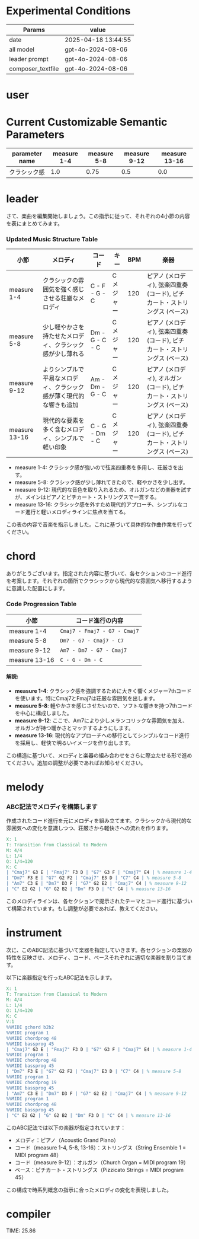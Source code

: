 # Experimental Conditions
|Params|value|
|---|---|
|date|	2025-04-18 13:44:55|
|all model|	gpt-4o-2024-08-06|
|leader prompt|	gpt-4o-2024-08-06|
|composer_textfile|	gpt-4o-2024-08-06|


# user  
# Current Customizable Semantic Parameters
| parameter name | measure 1-4 | measure 5-8 | measure 9-12 | measure 13-16 |
|---|---|---|---|---|
| クラシック感 | 1.0 | 0.75 | 0.5 | 0.0 |


# leader  
さて、楽曲を編集開始しましょう。この指示に従って、それぞれの4小節の内容を表にまとめてみます。  

### Updated Music Structure Table
|小節|メロディ|コード| キー | BPM | 楽器 |
|---|---|---|---|---|---|  
|measure 1-4| クラシックの雰囲気を強く感じさせる荘厳なメロディ | C - F - G - C | Cメジャー | 120 | ピアノ (メロディ), 弦楽四重奏 (コード), ピチカート・ストリングス (ベース) |
|measure 5-8| 少し軽やかさを持たせたメロディ、クラシック感が少し薄れる | Dm - G - C - C | Cメジャー | 120 | ピアノ (メロディ), 弦楽四重奏 (コード), ピチカート・ストリングス (ベース) |
|measure 9-12| よりシンプルで平易なメロディ、クラシック感が薄く現代的な響きも追加 | Am - Dm - G - C | Cメジャー | 120 | ピアノ (メロディ), オルガン (コード), ピチカート・ストリングス (ベース) |
|measure 13-16| 現代的な要素を多く含むメロディ、シンプルで軽い印象 | C - G - Dm - C | Cメジャー | 120 | ピアノ (メロディ), 弦楽四重奏 (コード), ピチカート・ストリングス (ベース) |

- measure 1-4: クラシック感が強いので弦楽四重奏を多用し、荘厳さを出す。
- measure 5-8: クラシック感が少し薄れてきたので、軽やかさを少し出す。
- measure 9-12: 現代的な音色を取り入れるため、オルガンなどの楽器を試すが、メインはピアノとピチカート・ストリングスで一貫する。
- measure 13-16: クラシック感を外すため現代的アプローチ、シンプルなコード進行と軽いメロディラインに焦点を当てる。

この表の内容で音楽を指示しました。これに基づいて具体的な作曲作業を行ってください。

# chord  
ありがとうございます。指定された内容に基づいて、各セクションのコード進行を考案します。それぞれの箇所でクラシックから現代的な雰囲気へ移行するように意識した配置にします。

### Code Progression Table

|小節|コード進行の内容|
|---|---|
|measure 1-4| `Cmaj7 - Fmaj7 - G7 - Cmaj7` |
|measure 5-8| `Dm7 - G7 - Cmaj7 - C7` |
|measure 9-12| `Am7 - Dm7 - G7 - Cmaj7` |
|measure 13-16| `C - G - Dm - C` |

#### 解説:
- **measure 1-4**: クラシック感を強調するために大きく響くメジャー7thコードを使います。特にCmaj7とFmaj7は荘厳な雰囲気を出します。
- **measure 5-8**: 軽やかさを感じさせたいので、ソフトな響きを持つ7thコードを中心に構成しました。
- **measure 9-12**: ここで、Am7により少しメランコリックな雰囲気を加え、オルガンが持つ暖かさとマッチするようにします。
- **measure 13-16**: 現代的なアプローチへの移行としてシンプルなコード進行を採用し、軽快で明るいイメージを作り出します。

この構造に基づいて、メロディと楽器の組み合わせをさらに際立たせる形で進めてください。追加の調整が必要であればお知らせください。

# melody  
### ABC記法でメロディを構築します

作成されたコード進行を元にメロディを組み立てます。クラシックから現代的な雰囲気への変化を意識しつつ、荘厳さから軽快さへの流れを作ります。

```abc
X: 1
T: Transition from Classical to Modern
M: 4/4
L: 1/4
Q: 1/4=120
K: C
| "Cmaj7" G3 E | "Fmaj7" F3 D | "G7" G3 F | "Cmaj7" E4 | % measure 1-4
| "Dm7" F3 E | "G7" G2 F2 | "Cmaj7" E3 D | "C7" C4 | % measure 5-8
| "Am7" C3 E | "Dm7" D3 F | "G7" G2 E2 | "Cmaj7" C4 | % measure 9-12
| "C" E2 G2 | "G" G2 B2 | "Dm" F3 D | "C" C4 | % measure 13-16
```

このメロディラインは、各セクションで提示されたテーマとコード進行に基づいて構築されています。もし調整が必要であれば、教えてください。

# instrument  
次に、このABC記法に基づいて楽器を指定していきます。各セクションの楽器の特性を反映させ、メロディ、コード、ベースそれぞれに適切な楽器を割り当てます。

以下に楽器指定を行ったABC記法を示します。

```abc
X: 1
T: Transition from Classical to Modern
M: 4/4
L: 1/4
Q: 1/4=120
K: C
V:1
%%MIDI gchord b2b2
%%MIDI program 1
%%MIDI chordprog 48
%%MIDI bassprog 45
| "Cmaj7" G3 E | "Fmaj7" F3 D | "G7" G3 F | "Cmaj7" E4 | % measure 1-4
%%MIDI program 1
%%MIDI chordprog 48
%%MIDI bassprog 45
| "Dm7" F3 E | "G7" G2 F2 | "Cmaj7" E3 D | "C7" C4 | % measure 5-8
%%MIDI program 1
%%MIDI chordprog 19
%%MIDI bassprog 45
| "Am7" C3 E | "Dm7" D3 F | "G7" G2 E2 | "Cmaj7" C4 | % measure 9-12
%%MIDI program 1
%%MIDI chordprog 48
%%MIDI bassprog 45
| "C" E2 G2 | "G" G2 B2 | "Dm" F3 D | "C" C4 | % measure 13-16
```

このABC記法では以下の楽器が指定されています：
- メロディ：ピアノ（Acoustic Grand Piano）
- コード（measure 1-4, 5-8, 13-16）：ストリングス（String Ensemble 1 = MIDI program 48）
- コード（measure 9-12）：オルガン（Church Organ = MIDI program 19）
- ベース：ピチカート・ストリングス（Pizzicato Strings = MIDI program 45）

この構成で時系列概念の指示に合ったメロディの変化を表現しました。

# compiler  


TIME: 25.86

